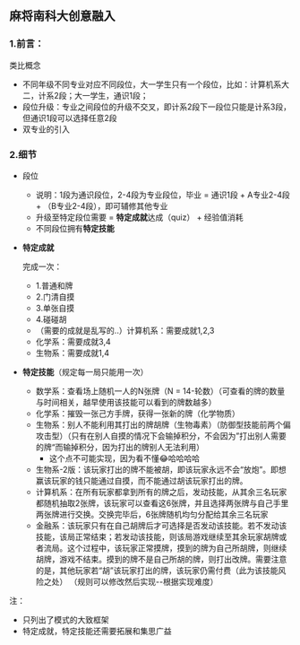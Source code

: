 ## 麻将南科大创意融入

### 1.前言：

类比概念

* 不同年级不同专业对应不同段位，大一学生只有一个段位，比如：计算机系大二，计系2段；大一学生，通识1段；
* 段位升级：专业之间段位的升级不交叉，即计系2段下一段位只能是计系3段，但通识1段可以选择任意2段
* 双专业的引入

### 2.细节

* 段位
  * 说明：1段为通识段位，2-4段为专业段位，毕业 = 通识1段 + A专业2-4段 + （B专业2-4段），即可辅修其他专业
  * 升级至特定段位需要 = **特定成就**达成（quiz） + 经验值消耗
  * 不同段位拥有**特定技能**

* **特定成就**

  完成一次：

  * 1.普通和牌
  * 2.门清自摸
  * 3.单张自摸
  * 4.碰碰胡
  * （需要的成就是乱写的..）计算机系：需要成就1,2,3
  * 化学系：需要成就3,4
  * 生物系：需要成就1,4

* **特定技能**（规定每一局只能用一次）

  * 数学系：查看场上随机一人的N张牌（N = 14-轮数）（可查看的牌的数量与时间相关，越早使用该技能可以看到的牌数越多）
  * 化学系：摧毁一张己方手牌，获得一张新的牌（化学物质）
  * 生物系：别人不能利用其打出的牌胡牌（生物毒素）（防御型技能前两个偏攻击型）（只有在别人自摸的情况下会输掉积分，不会因为”打出别人需要的牌“而输掉积分，因为打出的牌别人无法利用）
    * 这个点不可能实现，因为看不懂😂哈哈哈哈
  * 生物系-2版：该玩家打出的牌不能被胡，即该玩家永远不会“放炮”。即想赢该玩家的钱只能通过自摸，而不能通过胡该玩家打出的牌。
  * 计算机系：在所有玩家都拿到所有的牌之后，发动技能，从其余三名玩家都随机抽取2张牌，该玩家可以查看这6张牌，并且选择两张牌与自己手里两张牌进行交换。交换完毕后，6张牌随机均匀分配给其余三名玩家
  * 金融系：该玩家只有在自己胡牌后才可选择是否发动该技能。若不发动该技能，该局正常结束；若发动该技能，则该局游戏继续至其余玩家胡牌或者流局。这个过程中，该玩家正常摸牌，摸到的牌为自己所胡牌，则继续胡牌，游戏不结束。摸到的牌不是自己所胡的牌，则打出改牌。需要注意的是，其他玩家若“胡”该玩家打出的牌，该玩家仍需付费（此为该技能风险之处）
  （规则可以修改然后实现--根据实现难度）

注：

* 只列出了模式的大致框架
* 特定成就，特定技能还需要拓展和集思广益


